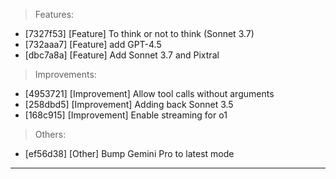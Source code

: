 > Features:
- [7327f53] [Feature] To think or not to think (Sonnet 3.7)
- [732aaa7] [Feature] add GPT-4.5
- [dbc7a8a] [Feature] Add Sonnet 3.7 and Pixtral

> Improvements:
- [4953721] [Improvement] Allow tool calls without arguments
- [258dbd5] [Improvement] Adding back Sonnet 3.5
- [168c915] [Improvement] Enable streaming for o1

> Others:
- [ef56d38] [Other] Bump Gemini Pro to latest mode


---
